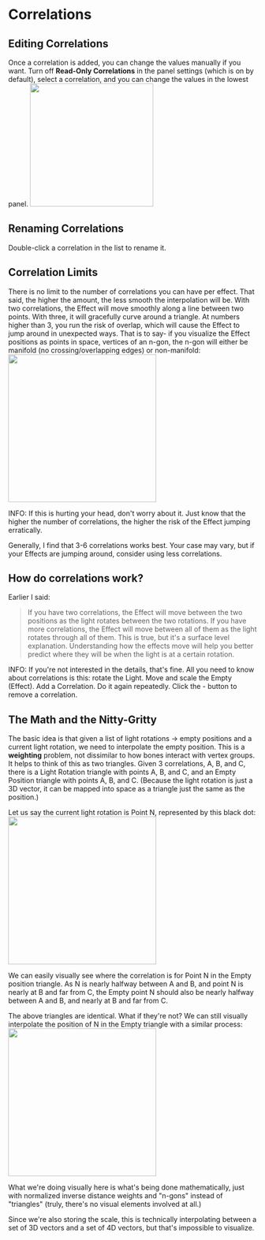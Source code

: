 # Correlations
## Editing Correlations 
Once a correlation is added, you can change the values manually if you want. Turn off **Read-Only Correlations** in the panel settings (which is on by default), select a correlation, and you can change the values in the lowest panel.
[<img src="../img/sr/correlations-panel.jpeg" width="250"/>](img/sr/correlations-panel.jpeg)

## Renaming Correlations
Double-click a correlation in the list to rename it.

## Correlation Limits
There is no limit to the number of correlations you can have per effect. That said, the higher the amount, the less smooth the interpolation will be. With two correlations, the Effect will move smoothly along a line between two points. With three, it will gracefully curve around a triangle. At numbers higher than 3, you run the risk of overlap, which will cause the Effect to jump around in unexpected ways. That is to say- if you visualize the Effect positions as points in space, vertices of an n-gon, the n-gon will either be manifold (no crossing/overlapping edges) or non-manifold:
[<img src="../img/sr/hexagons.jpeg" width="300"/>](img/sr/hexagons.jpeg)

INFO: If this is hurting your head, don't worry about it. Just know that the higher the number of correlations, the higher the risk of the Effect jumping erratically. 

Generally, I find that 3-6 correlations works best. Your case may vary, but if your Effects are jumping around, consider using less correlations.

## How do correlations work?
Earlier I said:
> If you have two correlations, the Effect will move between the two positions as the light rotates between the two rotations. If you have more correlations, the Effect will move between all of them as the light rotates through all of them. 
This is true, but it's a surface level explanation. Understanding how the effects move will help you better predict where they will be when the light is at a certain rotation. 

INFO: If you're not interested in the details, that's fine. All you need to know about correlations is this: rotate the Light. Move and scale the Empty (Effect). Add a Correlation. Do it again repeatedly. Click the - button to remove a correlation. 

## The Math and the Nitty-Gritty
The basic idea is that given a list of light rotations -> empty positions and a current light rotation, we need to interpolate the empty position. This is a **weighting** problem, not dissimilar to how bones interact with vertex groups. It helps to think of this as two triangles. Given 3 correlations, A, B, and C, there is a Light Rotation triangle with points A, B, and C, and an Empty Position triangle with points A, B, and C. (Because the light rotation is just a 3D vector, it can be mapped into space as a triangle just the same as the position.)

Let us say the current light rotation is Point N, represented by this black dot: 
[<img src="../img/sr/cor-triangles.jpeg" width="300"/>](img/sr/cor-triangles.jpeg)

We can easily visually see where the correlation is for Point N in the Empty position triangle. As N is nearly halfway between A and B, and point N is nearly at B and far from C, the Empty point N should also be nearly halfway between A and B, and nearly at B and far from C. 

The above triangles are identical. What if they're not? We can still visually interpolate the position of N in the Empty triangle with a similar process: 
[<img src="../img/sr/cor-triangles-2.jpeg" width="300"/>](img/sr/cor-triangles-2.jpeg)

What we're doing visually here is what's being done mathematically, just with normalized inverse distance weights and "n-gons" instead of "triangles" (truly, there's no visual elements involved at all.) 

Since we're also storing the scale, this is technically interpolating between a set of 3D vectors and a set of 4D vectors, but that's impossible to visualize.
